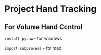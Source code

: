 # Project Hand Tracking

## For Volume Hand Control
`install pycaw` - for windows

`import subprocess` - for mac

